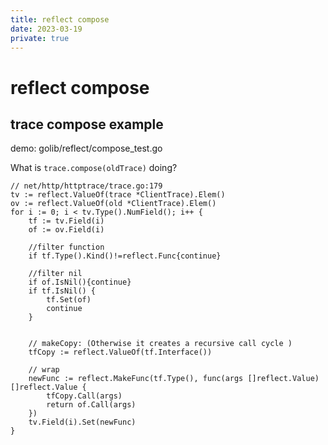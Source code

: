 ```yaml
---
title: reflect compose
date: 2023-03-19
private: true
---
```

# reflect compose
## trace compose example
demo: golib/reflect/compose_test.go

What is `trace.compose(oldTrace)` doing?
    
    // net/http/httptrace/trace.go:179
    tv := reflect.ValueOf(trace *ClientTrace).Elem()
	ov := reflect.ValueOf(old *ClientTrace).Elem()
    for i := 0; i < tv.Type().NumField(); i++ {
        tf := tv.Field(i)
        of := ov.Field(i)

        //filter function
        if tf.Type().Kind()!=reflect.Func{continue} 

        //filter nil
        if of.IsNil(){continue} 
        if tf.IsNil() {
			tf.Set(of)
			continue
		}


        // makeCopy: (Otherwise it creates a recursive call cycle )
        tfCopy := reflect.ValueOf(tf.Interface())

        // wrap
        newFunc := reflect.MakeFunc(tf.Type(), func(args []reflect.Value) []reflect.Value {
			tfCopy.Call(args)
			return of.Call(args)
		})
		tv.Field(i).Set(newFunc)
    }
